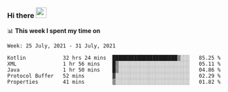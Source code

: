 ### Hi there <a href="https://www.gautamkrishnar.com/"><img src="https://media.giphy.com/media/hvRJCLFzcasrR4ia7z/giphy.gif" width="25px"></a>

📊 **This week I spent my time on**

<!--START_SECTION:waka-->
```text
Week: 25 July, 2021 - 31 July, 2021

Kotlin            32 hrs 24 mins  █████████████████████▒░░░   85.25 % 
XML               1 hr 56 mins    █▒░░░░░░░░░░░░░░░░░░░░░░░   05.11 % 
Java              1 hr 50 mins    █▒░░░░░░░░░░░░░░░░░░░░░░░   04.86 % 
Protocol Buffer   52 mins         ▓░░░░░░░░░░░░░░░░░░░░░░░░   02.29 % 
Properties        41 mins         ▒░░░░░░░░░░░░░░░░░░░░░░░░   01.82 % 
```
<!--END_SECTION:waka-->

